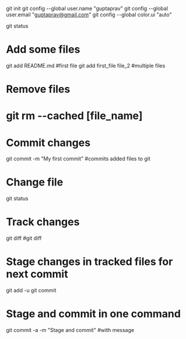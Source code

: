 git init
git config --global user.name "guptaprav"
git config --global user.email "guptaprav@gmail.com"
git config --global color.ui "auto"

git status

# Add some files
git add README.md #first file
git add first_file file_2 #multiple files

# Remove files
# git rm --cached [file_name]

# Commit changes
git commit -m "My first commit" #commits added files to git

# Change file
git status

# Track changes
git diff
#git diff <filename>

# Stage changes in tracked files for next commit
git add -u
git commit

# Stage and commit in one command
git commit -a -m "Stage and commit" #with message
